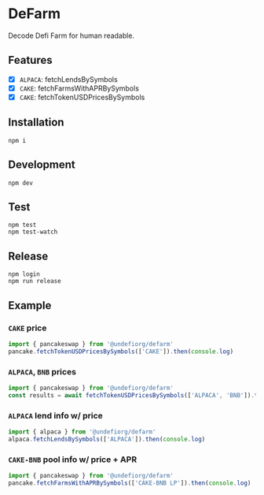 # DeFarm
Decode Defi Farm for human readable.

## Features
- [x] `ALPACA`: fetchLendsBySymbols
- [x] `CAKE`: fetchFarmsWithAPRBySymbols
- [x] `CAKE`: fetchTokenUSDPricesBySymbols

## Installation
```
npm i
```

## Development
```
npm dev
```

## Test
```
npm test
npm test-watch
```

## Release
```
npm login
npm run release
```

## Example

### `CAKE` price
```typescript
import { pancakeswap } from '@undefiorg/defarm'
pancake.fetchTokenUSDPricesBySymbols(['CAKE']).then(console.log)
```

### `ALPACA`, `BNB` prices
```typescript
import { pancakeswap } from '@undefiorg/defarm'
const results = await fetchTokenUSDPricesBySymbols(['ALPACA', 'BNB']).then(console.log)
```

### `ALPACA` lend info w/ price
```typescript
import { alpaca } from '@undefiorg/defarm'
alpaca.fetchLendsBySymbols(['ALPACA']).then(console.log)
```

### `CAKE-BNB` pool info w/ price + APR
```typescript
import { pancakeswap } from '@undefiorg/defarm'
pancake.fetchFarmsWithAPRBySymbols(['CAKE-BNB LP']).then(console.log)
```

